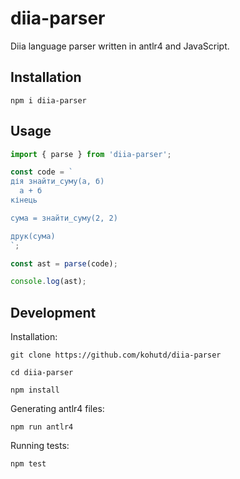 # diia-parser

Diia language parser written in antlr4 and JavaScript.

## Installation

```
npm i diia-parser
```

## Usage

```javascript
import { parse } from 'diia-parser';

const code = `
дія знайти_суму(а, б)
  а + б
кінець

сума = знайти_суму(2, 2)

друк(сума)
`;

const ast = parse(code);

console.log(ast);
```

## Development

Installation:

```shell
git clone https://github.com/kohutd/diia-parser

cd diia-parser

npm install
```

Generating antlr4 files:

```shell
npm run antlr4
```

Running tests:

```shell
npm test
```
